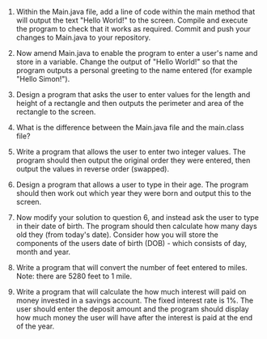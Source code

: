 
1. Within the Main.java file, add a line of code within the main method that will output the text "Hello World!" to the screen. Compile and execute the program to check that it works as required. Commit and push your changes to Main.java to your repository.

2. Now amend Main.java to enable the program to enter a user's name and store in a variable. Change the output of "Hello World!" so that the program outputs a personal greeting to the name entered (for example "Hello Simon!"). 
 
3. Design a program that asks the user to enter values for the length and height of a rectangle and then outputs the perimeter and area of the rectangle to the screen.

4. What is the difference between the Main.java file and the main.class file? 

5. Write a program that allows the user to enter two integer values. The program should then output the original order they were entered, then output the values in reverse order (swapped). 

6. Design a program that allows a user to type in their age. The program should then work out which year they were born and output this to the screen. 

7. Now modify your solution to question 6, and instead ask the user to type in their date of birth. The program should then calculate how many days old they (from today's date). Consider how you will store the components of the users date of birth (DOB) - which consists of day, month and year.  

8. Write a program that will convert the number of feet entered to miles. Note: there are 5280 feet to 1 mile. 

9. Write a program that will calculate the how much interest will paid on money invested in a savings account. The fixed interest rate is 1%. The user should enter the deposit amount and the program should display how much money the user will have after the interest is paid at the end of the year. 